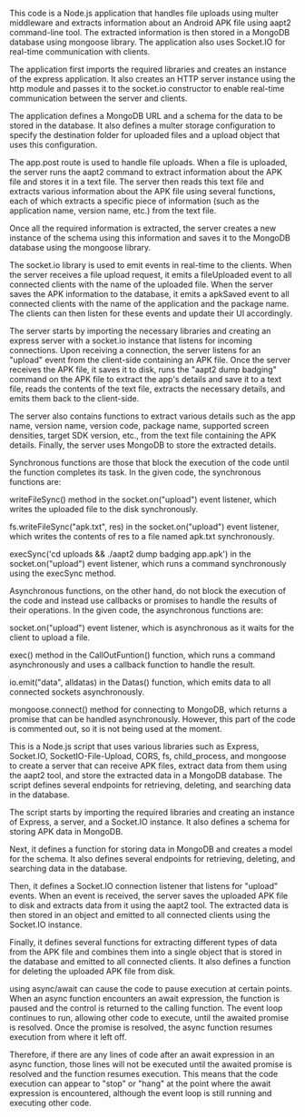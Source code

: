 This code is a Node.js application that handles file uploads using multer middleware and extracts information about an Android APK file using aapt2 command-line tool. The extracted information is then stored in a MongoDB database using mongoose library. The application also uses Socket.IO for real-time communication with clients.

The application first imports the required libraries and creates an instance of the express application. It also creates an HTTP server instance using the http module and passes it to the socket.io constructor to enable real-time communication between the server and clients.

The application defines a MongoDB URL and a schema for the data to be stored in the database. It also defines a multer storage configuration to specify the destination folder for uploaded files and a upload object that uses this configuration.

The app.post route is used to handle file uploads. When a file is uploaded, the server runs the aapt2 command to extract information about the APK file and stores it in a text file. The server then reads this text file and extracts various information about the APK file using several functions, each of which extracts a specific piece of information (such as the application name, version name, etc.) from the text file.

Once all the required information is extracted, the server creates a new instance of the schema using this information and saves it to the MongoDB database using the mongoose library.

The socket.io library is used to emit events in real-time to the clients. When the server receives a file upload request, it emits a fileUploaded event to all connected clients with the name of the uploaded file. When the server saves the APK information to the database, it emits a apkSaved event to all connected clients with the name of the application and the package name. The clients can then listen for these events and update their UI accordingly.


The server starts by importing the necessary libraries and creating an express server with a socket.io instance that listens for incoming connections. Upon receiving a connection, the server listens for an "upload" event from the client-side containing an APK file. Once the server receives the APK file, it saves it to disk, runs the "aapt2 dump badging" command on the APK file to extract the app's details and save it to a text file, reads the contents of the text file, extracts the necessary details, and emits them back to the client-side.

The server also contains functions to extract various details such as the app name, version name, version code, package name, supported screen densities, target SDK version, etc., from the text file containing the APK details. Finally, the server uses MongoDB to store the extracted details.

Synchronous functions are those that block the execution of the code until the function completes its task. In the given code, the synchronous functions are:

writeFileSync() method in the socket.on("upload") event listener, which writes the uploaded file to the disk synchronously.

fs.writeFileSync("apk.txt", res) in the socket.on("upload") event listener, which writes the contents of res to a file named apk.txt synchronously.

execSync('cd uploads && ./aapt2 dump badging app.apk') in the socket.on("upload") event listener, which runs a command synchronously using the execSync method.

Asynchronous functions, on the other hand, do not block the execution of the code and instead use callbacks or promises to handle the results of their operations. In the given code, the asynchronous functions are:

socket.on("upload") event listener, which is asynchronous as it waits for the client to upload a file.

exec() method in the CallOutFuntion() function, which runs a command asynchronously and uses a callback function to handle the result.

io.emit("data", alldatas) in the Datas() function, which emits data to all connected sockets asynchronously.

mongoose.connect() method for connecting to MongoDB, which returns a promise that can be handled asynchronously. However, this part of the code is commented out, so it is not being used at the moment.



This is a Node.js script that uses various libraries such as Express, Socket.IO, SocketIO-File-Upload, CORS, fs, child_process, and mongoose to create a server that can receive APK files, extract data from them using the aapt2 tool, and store the extracted data in a MongoDB database. The script defines several endpoints for retrieving, deleting, and searching data in the database.

The script starts by importing the required libraries and creating an instance of Express, a server, and a Socket.IO instance. It also defines a schema for storing APK data in MongoDB.

Next, it defines a function for storing data in MongoDB and creates a model for the schema. It also defines several endpoints for retrieving, deleting, and searching data in the database.

Then, it defines a Socket.IO connection listener that listens for "upload" events. When an event is received, the server saves the uploaded APK file to disk and extracts data from it using the aapt2 tool. The extracted data is then stored in an object and emitted to all connected clients using the Socket.IO instance.

Finally, it defines several functions for extracting different types of data from the APK file and combines them into a single object that is stored in the database and emitted to all connected clients. It also defines a function for deleting the uploaded APK file from disk.


using async/await can cause the code to pause execution at certain points. When an async function encounters an await expression, the function is paused and the control is returned to the calling function. The event loop continues to run, allowing other code to execute, until the awaited promise is resolved. Once the promise is resolved, the async function resumes execution from where it left off.

Therefore, if there are any lines of code after an await expression in an async function, those lines will not be executed until the awaited promise is resolved and the function resumes execution. This means that the code execution can appear to "stop" or "hang" at the point where the await expression is encountered, although the event loop is still running and executing other code.